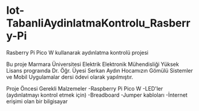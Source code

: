 # Iot-TabanliAydinlatmaKontrolu_Rasberry-Pi
Rasberry Pi Pico W kullanarak aydınlatma kontrolü projesi

Bu proje Marmara Üniversitesi Elektrik Elektronik Mühendisliği Yüksek Lisans prograında Dr. Öğr. Üyesi Serkan Aydın Hocamızın Gömülü Sistemler ve Mobil Uygulamalar dersi ödevi olarak yapılmıştır.

Proje Öncesi Gerekli Malzemeler
 -Raspberry Pi Pico W
 -LED'ler (aydınlatmayı kontrol etmek için)
 -Breadboard
 -Jumper kabloları
 -İnternet erişimi olan bir bilgisayar
